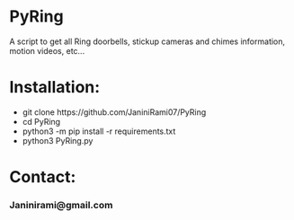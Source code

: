 # PyRing
A script to get all Ring doorbells, stickup cameras and chimes information, motion videos, etc...


# Installation:
<ul>
<li>git clone https://github.com/JaniniRami07/PyRing</li>
<li>cd PyRing</li>
<li>python3 -m pip install -r requirements.txt</li>
<li>python3 PyRing.py</li>
</ul>

# Contact:
<h3>Janinirami@gmail.com</h3>

